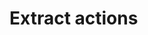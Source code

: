 ﻿<meta name="wikd:title" content="Extract actions">
<meta name="wikd:name" content="actions-extract">
<meta name="wikd:order" content="3">
<meta name="wikd:icon" content="fas fa-plug">

# Extract actions
